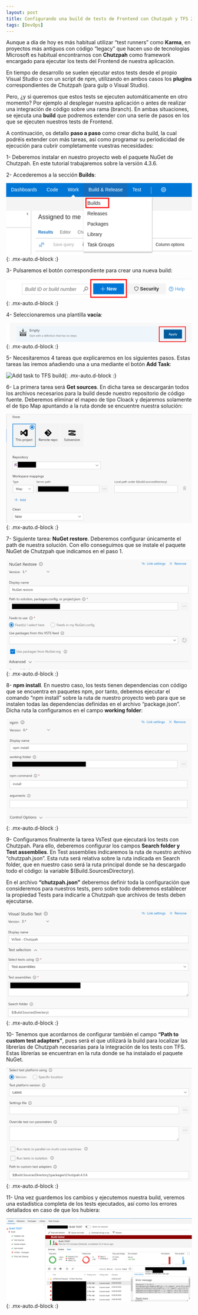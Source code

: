 ```yaml
---
layout: post
title: Configurando una build de tests de Frontend con Chutzpah y TFS 2017
tags: [DevOps]
---
```


Aunque a día de hoy es más habitual utilizar “test runners” como **Karma**, en proyectos más antiguos con código “legacy” que hacen uso de tecnologías Microsoft es habitual encontrarnos con **Chutzpah** como framework encargado para ejecutar los tests del Frontend de nuestra aplicación.

En tiempo de desarrollo se suelen ejecutar estos tests desde el propio Visual Studio o con un script de npm, utilizando en ambos casos los **plugins** correspondientes de Chutzpah (para gulp o Visual Studio).

Pero, ¿y si queremos que estos tests se ejecuten automáticamente en otro momento? Por ejemplo al desplegar nuestra aplicación o antes de realizar una integración de código sobre una rama (branch). En ambas situaciones, se ejecuta una **build** que podremos extender con una serie de pasos en los que se ejecuten nuestros tests de Frontend.

A continuación, os detallo **paso a paso** como crear dicha build, la cual podréis extender con más tareas, así como programar su periodicidad de ejecución para cubrir completamente vuestras necesidades:

1- Deberemos instalar en nuestro proyecto web el paquete NuGet de Chutzpah. En este tutorial trabajaremos sobre la versión 4.3.6.

2- Accederemos a la sección **Builds**:

![TFS 2017 Builds section](/assets/img/tfs_2017_builds.png){: .mx-auto.d-block :}

3- Pulsaremos el botón correspondiente para crear una nueva build:

![New TFS build button](/assets/img/tfs_2017_new_build.png){: .mx-auto.d-block :}

4- Seleccionaremos una plantilla **vacía**:

![TFS build empty template](/assets/img/tfs_2017_empty_template.png){: .mx-auto.d-block :}

5- Necesitaremos 4 tareas que explicaremos en los siguientes pasos. Estas tareas las iremos añadiendo una a una mediante el botón **Add Task**:

![Add task to TFS build](/assets/img/tfs_2017_empty_add_task.png){: .mx-auto.d-block :}

6- La primera tarea será **Get sources**. En dicha tarea se descargarán todos los archivos necesarios para la build desde nuestro repositorio de código fuente. Deberemos eliminar el mapeo de tipo Cloack y dejaremos solamente el de tipo Map apuntando a la ruta donde se encuentre nuestra solución:

![Get sources task](/assets/img/tfs_2017_get_sources.png){: .mx-auto.d-block :}

7- Siguiente tarea: **NuGet restore**. Deberemos configurar únicamente el path de nuestra solución. Con ello conseguimos que se instale el paquete NuGet de Chutzpah que indicamos en el paso 1.

![NuGet restore task](/assets/img/tfs_2017_nuget_restore.png){: .mx-auto.d-block :}

8- **npm install**. En nuestro caso, los tests tienen dependencias con código que se encuentra en paquetes npm, por tanto, debemos ejecutar el comando “npm install” sobre la ruta de nuestro proyecto web para que se instalen todas las dependencias definidas en el archivo “package.json”. Dicha ruta la configuramos en el campo **working folder**:

![npm install task](/assets/img/tfs_2017_npm_install_task.png){: .mx-auto.d-block :}

9- Configuramos finalmente la tarea VsTest que ejecutará los tests con Chutzpah. Para ello, deberemos configurar los campos **Search folder y Test assemblies**. En Test assemblies indicaremos la ruta de nuestro archivo “chutzpah.json”. Esta ruta será relativa sobre la ruta indicada en Search folder, que en nuestro caso será la ruta principal donde se ha descargado todo el código: la variable $(Build.SourcesDirectory).

En el archivo **“chutzpah.json”** deberemos definir toda la configuración que consideremos para nuestros tests, pero sobre todo deberemos establecer la propiedad Tests para indicarle a Chutzpah que archivos de tests deben ejecutarse.

![Chutzpah task](/assets/img/tfs_2017_chutzpah_task.png){: .mx-auto.d-block :}

10- Tenemos que acordarnos de configurar también el campo **“Path to custom test adapters”**, pues será el que utilizará la build para localizar las librerías de Chutzpah necesarias para la integración de los tests con TFS. Estas librerías se encuentran en la ruta donde se ha instalado el paquete NuGet.

![Configure custom test adapters](/assets/img/tfs_2017_path_test_adapters.png){: .mx-auto.d-block :}

11- Una vez guardemos los cambios y ejecutemos nuestra build, veremos una estadística completa de los tests ejecutados, así como los errores detallados en caso de que los hubiera:

![Build execution with tests report](/assets/img/tfs_2017_build_execution.png){: .mx-auto.d-block :}